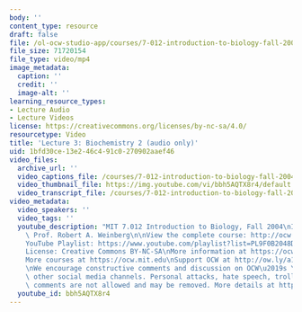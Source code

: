 ```yaml
---
body: ''
content_type: resource
draft: false
file: /ol-ocw-studio-app/courses/7-012-introduction-to-biology-fall-2004/mit7_012f04_lec03_360p_16_9.mp4
file_size: 71720154
file_type: video/mp4
image_metadata:
  caption: ''
  credit: ''
  image-alt: ''
learning_resource_types:
- Lecture Audio
- Lecture Videos
license: https://creativecommons.org/licenses/by-nc-sa/4.0/
resourcetype: Video
title: 'Lecture 3: Biochemistry 2 (audio only)'
uid: 1bfd30ce-13e2-46c4-91c0-270902aaef46
video_files:
  archive_url: ''
  video_captions_file: /courses/7-012-introduction-to-biology-fall-2004/1X15HwVOSPfp5_E3nEL31B6L_0LsZow2a_transcript.webvtt
  video_thumbnail_file: https://img.youtube.com/vi/bbh5AQTX8r4/default.jpg
  video_transcript_file: /courses/7-012-introduction-to-biology-fall-2004/1X15HwVOSPfp5_E3nEL31B6L_0LsZow2a_transcript.pdf
video_metadata:
  video_speakers: ''
  video_tags: ''
  youtube_description: "MIT 7.012 Introduction to Biology, Fall 2004\nInstructor:\
    \ Prof. Robert A. Weinberg\n\nView the complete course: http://ocw.mit.edu/7-012F04\n\
    YouTube Playlist: https://www.youtube.com/playlist?list=PL9F0B2048DA4690AF\n\n\
    License: Creative Commons BY-NC-SA\nMore information at https://ocw.mit.edu/terms\n\
    More courses at https://ocw.mit.edu\nSupport OCW at http://ow.ly/a1If50zVRlQ\n\
    \nWe encourage constructive comments and discussion on OCW\u2019s YouTube and\
    \ other social media channels. Personal attacks, hate speech, trolling, and inappropriate\
    \ comments are not allowed and may be removed. More details at https://ocw.mit.edu/comments."
  youtube_id: bbh5AQTX8r4
---
```

